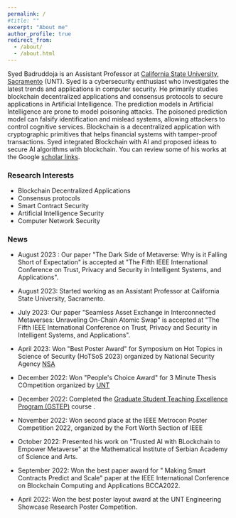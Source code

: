 ```yaml
---
permalink: /
#title: ""
excerpt: "About me"
author_profile: true
redirect_from:
  - /about/
  - /about.html
---
```


<!-- This is the front page of a website that is powered by the [academicpages template](https://github.com/academicpages/academicpages.github.io) and hosted on GitHub pages. [GitHub pages](https://pages.github.com) is a free service in which websites are built and hosted from code and data stored in a GitHub repository, automatically updating when a new commit is made to the respository. This template was forked from the [Minimal Mistakes Jekyll Theme](https://mmistakes.github.io/minimal-mistakes/) created by Michael Rose, and then extended to support the kinds of content that academics have: publications, talks, teaching, a portfolio, blog posts, and a dynamically-generated CV. You can fork [this repository](https://github.com/academicpages/academicpages.github.io) right now, modify the configuration and markdown files, add your own PDFs and other content, and have your own site for free, with no ads! An older version of this template powers my own personal website at [stuartgeiger.com](http://stuartgeiger.com), which uses [this Github repository](https://github.com/staeiou/staeiou.github.io). -->

Syed Badruddoja is an Assistant Professor at [California State University, Sacramento](https://www.csus.edu/) (UNT). Syed is a cybersecurity enthusiast who investigates the latest trends and applications in computer security. He primarily studies blockchain decentralized applications and consensus protocols to secure applications in Artificial Intelligence. The prediction models in Artificial Intelligence are prone to model poisoning attacks. The poisoned prediction model can falsify identification and mislead systems, allowing attackers to control cognitive services. Blockchain is a decentralized application with cryptographic primitives that helps financial systems with tamper-proof transactions. Syed integrated Blockchain with AI and proposed ideas to secure AI algorithms with blockchain. You can review some of his works at the Google [scholar links](https://scholar.google.com/citations?user=Ayf5PM0AAAAJ&hl=en).  


<!--Syed worked with Dr. Ram Dantu in the [network security lab](https://nsl.cse.unt.edu/people) at the [University of North Texas](https://www.unt.edu/), expanding the perimeter of his research interest. He was inspired to pursue research in interdisciplinary domains involving computer security, artificial intelligence, ambiguous legal contracts, and data-sharing technologies. His future projects include the investigation of cross-chain communication, data-cooperative privacy models, deliberative consensus for blockchain, and metaverse interoperability. One of his envisioned projects is developing atomic swaps without chain relays and bridges for higher security in cross-chain transactions. He aims to construct a highly secure cross-chain protocol in a diverse pool of blockchain networks. He plans to continue his research and explore opportunities to collaborate with scholars in the industry and academia.


 Syed is an expert in routing and switching platforms with 6 years of hands-on experience. He commissioned computer networks for Wide Area Network (WAN) communication and installed systems for end-to-end communications. He installed Cisco [ISR routers](https://www.cisco.com/c/en/us/support/routers/1900-series-integrated-services-routers-isr/series.html), [ASR routers](https://www.cisco.com/c/en/us/products/routers/asr-1006-router/index.html), [NEXUS switches](https://www.cisco.com/c/en/us/products/switches/nexus-7000-series-switches/index.html), [ASA Firewalls](https://www.cisco.com/c/en/us/support/security/asa-5585-x-adaptive-security-appliance/model.html) and [Intrusion Prevention Systems](https://www.cisco.com/c/en/us/td/docs/security/ips/7-1/configuration/guide/cli/cliguide71/cli_obtaining_software.html)in large projects involving more 1000 users. He also led a roll-out team to design, implement, commission and manage [BGP](https://www.cisco.com/c/en/us/td/docs/ios-xml/ios/iproute_bgp/configuration/xe-16/irg-xe-16-book/configuring-a-basic-bgp-network.html) and [OSPF](https://www.cisco.com/c/en/us/support/docs/ip/open-shortest-path-first-ospf/7039-1.html)) routing protocols to establish [MPLS VPN](https://www.cisco.com/c/en/us/td/docs/net_mgmt/vpn_solutions_center/2-0/mpls/provisioning/guide/PGmpls1.html) connectivity around 36 branches. Additionally, he installed [Checkpoint NGFW](https://www.checkpoint.com/quantum/next-generation-firewall/) network firewalls and [Kaspersky](https://usa.kaspersky.com/) endpoint solutions to protect organizations from external and internal threats.-->

<!-- A data-driven personal website
====== -->
<!-- Like many other Jekyll-based GitHub Pages templates, academicpages makes you separate the website's content from its form. The content & metadata of your website are in structured markdown files, while various other files constitute the theme, specifying how to transform that content & metadata into HTML pages. You keep these various markdown (.md), YAML (.yml), HTML, and CSS files in a public GitHub repository. Each time you commit and push an update to the repository, the [GitHub pages](https://pages.github.com/) service creates static HTML pages based on these files, which are hosted on GitHub's servers free of charge.

Many of the features of dynamic content management systems (like Wordpress) can be achieved in this fashion, using a fraction of the computational resources and with far less vulnerability to hacking and DDoSing. You can also modify the theme to your heart's content without touching the content of your site. If you get to a point where you've broken something in Jekyll/HTML/CSS beyond repair, your markdown files describing your talks, publications, etc. are safe. You can rollback the changes or even delete the repository and start over -- just be sure to save the markdown files! Finally, you can also write scripts that process the structured data on the site, such as [this one](https://github.com/academicpages/academicpages.github.io/blob/master/talkmap.ipynb) that analyzes metadata in pages about talks to display [a map of every location you've given a talk](https://academicpages.github.io/talkmap.html). -->

### Research Interests
* Blockchain Decentralized Applications
* Consensus protocols
* Smart Contract Security
* Artificial Intelligence Security
* Computer Network Security


### News

* August 2023 : Our paper "The Dark Side of Metaverse: Why is it Falling Short of Expectation" is accepted at "The Fifth IEEE International Conference on Trust, Privacy and Security in Intelligent Systems, and Applications".

* August 2023: Started working as an Assistant Professor at California State University, Sacramento. 
* July 2023: Our paper "Seamless Asset Exchange in Interconnected Metaverses: Unraveling On-Chain Atomic Swap" is accepted at "The Fifth IEEE International Conference on Trust, Privacy and Security in Intelligent Systems, and Applications".

* April 2023: Won "Best Poster Award" for Symposium on Hot Topics in Science of Security (HoTSoS 2023) organized by National Security Agency [NSA](https://sos-vo.org/group/hotsos#:~:text=The%20Hot%20Topics%20in%20the,April%202%2D4%2C%202024.) 
* December 2022: Won "People's Choice Award" for 3 Minute Thesis COmpetition organized by [UNT](https://tgs.unt.edu/3mt)
* December 2022: Completed the [Graduate Student Teaching Excellence Program (GSTEP)](https://clear.unt.edu/programs-initiatives/gstep) course .
* November 2022: Won second place at the IEEE Metrocon Poster Competition 2022, organized by the Fort Worth Section of IEEE
* October 2022: Presented his work on "Trusted AI with BLockchain to Empower Metaverse" at the Mathematical Institute of Serbian Academy of Science and Arts.
* September 2022: Won the best paper award for " Making Smart Contracts Predict and Scale" paper at the IEEE International Conference on Blockchain Computing and Applications BCCA2022.
* April 2022: Won the best poster layout award at the UNT Engineering Showcase Research Poster Competition.



<!-- Getting started
======
1. Register a GitHub account if you don't have one and confirm your e-mail (required!)
1. Fork [this repository](https://github.com/academicpages/academicpages.github.io) by clicking the "fork" button in the top right.
1. Go to the repository's settings (rightmost item in the tabs that start with "Code", should be below "Unwatch"). Rename the repository "[your GitHub username].github.io", which will also be your website's URL.
1. Set site-wide configuration and create content & metadata (see below -- also see [this set of diffs](http://archive.is/3TPas) showing what files were changed to set up [an example site](https://getorg-testacct.github.io) for a user with the username "getorg-testacct")
1. Upload any files (like PDFs, .zip files, etc.) to the files/ directory. They will appear at https://[your GitHub username].github.io/files/example.pdf.  
1. Check status by going to the repository settings, in the "GitHub pages" section -->

<!-- Site-wide configuration
------
The main configuration file for the site is in the base directory in [_config.yml](https://github.com/academicpages/academicpages.github.io/blob/master/_config.yml), which defines the content in the sidebars and other site-wide features. You will need to replace the default variables with ones about yourself and your site's github repository. The configuration file for the top menu is in [_data/navigation.yml](https://github.com/academicpages/academicpages.github.io/blob/master/_data/navigation.yml). For example, if you don't have a portfolio or blog posts, you can remove those items from that navigation.yml file to remove them from the header.

Create content & metadata
------
For site content, there is one markdown file for each type of content, which are stored in directories like _publications, _talks, _posts, _teaching, or _pages. For example, each talk is a markdown file in the [_talks directory](https://github.com/academicpages/academicpages.github.io/tree/master/_talks). At the top of each markdown file is structured data in YAML about the talk, which the theme will parse to do lots of cool stuff. The same structured data about a talk is used to generate the list of talks on the [Talks page](https://academicpages.github.io/talks), each [individual page](https://academicpages.github.io/talks/2012-03-01-talk-1) for specific talks, the talks section for the [CV page](https://academicpages.github.io/cv), and the [map of places you've given a talk](https://academicpages.github.io/talkmap.html) (if you run this [python file](https://github.com/academicpages/academicpages.github.io/blob/master/talkmap.py) or [Jupyter notebook](https://github.com/academicpages/academicpages.github.io/blob/master/talkmap.ipynb), which creates the HTML for the map based on the contents of the _talks directory). -->

<!-- **Markdown generator**

I have also created [a set of Jupyter notebooks](https://github.com/academicpages/academicpages.github.io/tree/master/markdown_generator
) that converts a CSV containing structured data about talks or presentations into individual markdown files that will be properly formatted for the academicpages template. The sample CSVs in that directory are the ones I used to create my own personal website at stuartgeiger.com. My usual workflow is that I keep a spreadsheet of my publications and talks, then run the code in these notebooks to generate the markdown files, then commit and push them to the GitHub repository.

How to edit your site's GitHub repository
------
Many people use a git client to create files on their local computer and then push them to GitHub's servers. If you are not familiar with git, you can directly edit these configuration and markdown files directly in the github.com interface. Navigate to a file (like [this one](https://github.com/academicpages/academicpages.github.io/blob/master/_talks/2012-03-01-talk-1.md) and click the pencil icon in the top right of the content preview (to the right of the "Raw | Blame | History" buttons). You can delete a file by clicking the trashcan icon to the right of the pencil icon. You can also create new files or upload files by navigating to a directory and clicking the "Create new file" or "Upload files" buttons.

Example: editing a markdown file for a talk
![Editing a markdown file for a talk](/images/editing-talk.png)

For more info
------
More info about configuring academicpages can be found in [the guide](https://academicpages.github.io/markdown/). The [guides for the Minimal Mistakes theme](https://mmistakes.github.io/minimal-mistakes/docs/configuration/) (which this theme was forked from) might also be helpful. -->
